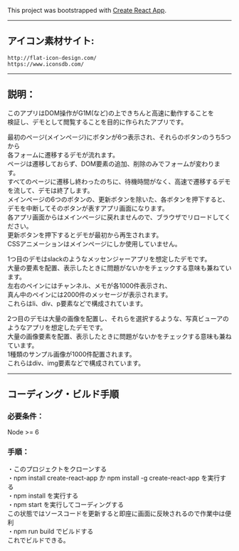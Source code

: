 This project was bootstrapped with [Create React App](https://github.com/facebookincubator/create-react-app).  

---

## アイコン素材サイト:  
    http://flat-icon-design.com/  
    https://www.iconsdb.com/  

---

## 説明：  
このアプリはDOM操作がG1M(など)の上できちんと高速に動作することを  
検証し、デモとして閲覧することを目的に作られたアプリです。 

最初のページ(メインページ)にボタンが6つ表示され、それらのボタンのうち5つから  
各フォームに遷移するデモが流れます。  
ページは遷移しておらず、DOM要素の追加、削除のみでフォームが変わります。  
すべてのページに遷移し終わったのちに、待機時間がなく、高速で遷移するデモを流して、デモは終了します。  
メインページの6つのボタンの、更新ボタンを除いた、各ボタンを押下すると、  
デモを中断してそのボタンが表すアプリ画面になります。  
各アプリ画面からはメインページに戻れませんので、ブラウザでリロードしてください。  
更新ボタンを押下するとデモが最初から再生されます。  
CSSアニメーションはメインページにしか使用していません。  

1つ目のデモはslackのようなメッセンジャーアプリを想定したデモです。  
大量の要素を配置、表示したときに問題がないかをチェックする意味も兼ねています。  
左右のペインにはチャンネル、メモが各1000件表示され、  
真ん中のペインには2000件のメッセージが表示されます。  
これらはli、div、p要素などで構成されています。  

2つ目のデモは大量の画像を配置し、それらを選択するような、写真ビューアの  
ようなアプリを想定したデモです。  
大量の画像要素を配置、表示したときに問題がないかをチェックする意味も兼ねています。  
1種類のサンプル画像が1000件配置されます。  
これらはdiv、img要素などで構成されています。  

---

## コーディング・ビルド手順  
### 必要条件：  
Node >= 6   
### 手順：  
・このプロジェクトをクローンする  
・npm install create-react-app か npm install -g create-react-app を実行する  
・npm install を実行する  
・npm start を実行してコーディングする  
  この状態ではソースコードを更新すると即座に画面に反映されるので作業中は便利  
・npm run build でビルドする  
  これでビルドできる。  
